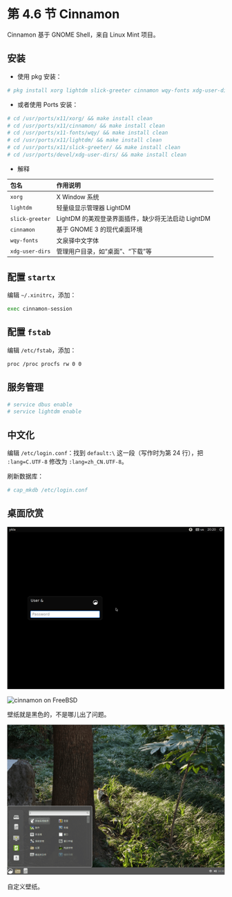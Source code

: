 # 第 4.6 节 Cinnamon

Cinnamon 基于 GNOME Shell，来自 Linux Mint 项目。

## 安装

- 使用 pkg 安装：

```sh
# pkg install xorg lightdm slick-greeter cinnamon wqy-fonts xdg-user-dirs
```

- 或者使用 Ports 安装：

```sh
# cd /usr/ports/x11/xorg/ && make install clean
# cd /usr/ports/x11/cinnamon/ && make install clean 
# cd /usr/ports/x11-fonts/wqy/ && make install clean 
# cd /usr/ports/x11/lightdm/ && make install clean 
# cd /usr/ports/x11/slick-greeter/ && make install clean 
# cd /usr/ports/devel/xdg-user-dirs/ && make install clean 
```

- 解释

| 包名               | 作用说明                   |
|:--------------------|:----------------------------------|
| `xorg`             |  X Window 系统 |
| `lightdm`          | 轻量级显示管理器 LightDM|
| `slick-greeter`    | LightDM 的美观登录界面插件，缺少将无法启动 LightDM|
| `cinnamon`         | 基于 GNOME 3 的现代桌面环境|
| `wqy-fonts`        | 文泉驿中文字体 |
| `xdg-user-dirs`    | 管理用户目录，如“桌面”、“下载”等  |

## 配置 `startx`

编辑 `~/.xinitrc`，添加：

```sh
exec cinnamon-session
```

## 配置 `fstab`

编辑 `/etc/fstab`，添加：

```sh
proc /proc procfs rw 0 0
```

## 服务管理

```sh
# service dbus enable 
# service lightdm enable
```

## 中文化

编辑 `/etc/login.conf`：找到 `default:\` 这一段（写作时为第 24 行），把 `:lang=C.UTF-8` 修改为 `:lang=zh_CN.UTF-8`。

刷新数据库：

```sh
# cap_mkdb /etc/login.conf
```

## 桌面欣赏

![cinnamon on FreeBSD](../.gitbook/assets/cinnamon1.png)

![cinnamon on FreeBSD](../.gitbook/assets/cinnamon2.png)

壁纸就是黑色的，不是哪儿出了问题。

![cinnamon on FreeBSD](../.gitbook/assets/cinnamon3.png)

自定义壁纸。
